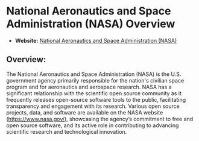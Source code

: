 # National Aeronautics and Space Administration (NASA) Overview

- **Website:** [National Aeronautics and Space Administration (NASA)](https://www.nasa.gov/)

## Overview:

The National Aeronautics and Space Administration (NASA) is the U.S. government agency primarily responsible for the nation's civilian space program and for aeronautics and aerospace research. NASA has a significant relationship with the scientific open source community as it frequently releases open-source software tools to the public, facilitating transparency and engagement with its research. Various open source projects, data, and software are available on the NASA website (https://www.nasa.gov/), showcasing the agency’s commitment to free and open source software, and its active role in contributing to advancing scientific research and technological innovation. 
